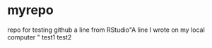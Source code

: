 # myrepo
repo for testing github
a line from RStudio"A line I wrote on my local computer  "
test1 test2
